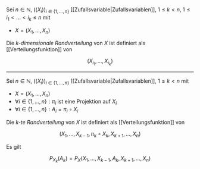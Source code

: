 Sei $n \in \mathbb{N}$, $((X_i))_{i \in \{ 1, \dots, n \}}$ [[Zufallsvariable|Zufallsvariablen]], $1 \le k \lt n$, $1 \le i_1 \lt \dots \lt i_k \le n$ mit
- $X = (X_1, \dots, X_n)$

Die *k-dimensionale Randverteilung* von $X$ ist definiert als [[Verteilungsfunktion]] von

$$
	(X_{i_1}, \dots, X_{i_k})
$$

---

Sei $n \in \mathbb{N}$, $((X_i))_{i \in \{ 1, \dots, n \}}$ [[Zufallsvariable|Zufallsvariablen]], $1 \le k \lt n$ mit
- $X = (X_1, \dots, X_n)$
- $\forall i \in \{ 1, \dots, n \} : \pi_i$ ist eine Projektion auf $X_i$
- $\forall i \in \{ 1, \dots, n \} : A_i = \pi_i \circ X_i$

Die *k-te Randverteilung* von $X$ ist definiert als [[Verteilungsfunktion]] von

$$
	(X_1, \dots, X_{k-1}, \pi_k \circ X_k, X_{k+1}, \dots, X_n)
$$

Es gilt

$$
	P_{X_k}(A_k) = P_X(X_1, \dots, X_{k-1}, A_k, X_{k+1}, \dots, X_n)
$$